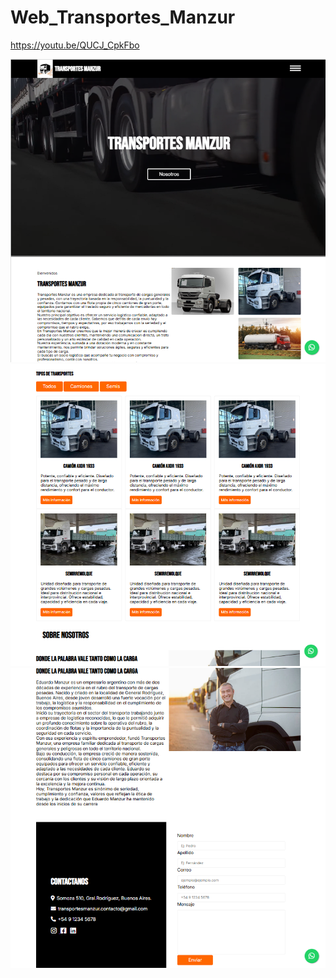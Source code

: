 # Web_Transportes_Manzur
https://youtu.be/QUCJ_CpkFbo

![Imagen del sitio web](assets\img\imagen-sitio-web-transportes-manzur.png)
![Imagen del sitio web](assets\img\imagen-sitio-web-transportes-manzur2.png)
![Imagen del sitio web](assets\img\imagen-sitio-web-transportes-manzur3.png)
